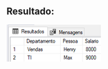 ## Resultado:

![Tarefa1](https://github.com/DiogoR3/ProvaParadigmaBusiness/blob/master/Tarefa1/ResultadoTarefa1.PNG?raw=true)